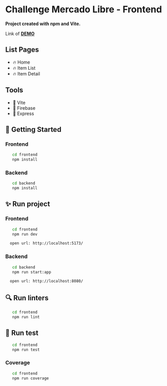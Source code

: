 # Challenge Mercado Libre - Frontend

<b>Project created with npm and Vite.</b>

Link of <a href="https://ml-challenge-c9f9c.firebaseapp.com/" target="_blank"><b>DEMO</b></a>

## List Pages

- 🔥 Home
- 🔥 Item List
- 🔥 Item Detail

## Tools

- 📡 Vite
- 📡 Firebase
- 📡 Express

## 🚀 Getting Started

### Frontend

```sh
   cd frontend
   npm install
```
### Backend

```sh
   cd backend
   npm install
```

## ✨ Run project

### Frontend

```sh
   cd frontend
   npm run dev
```
```sh
  open url: http://localhost:5173/
```


### Backend

```sh
   cd backend
   npm run start:app
```
```sh
  open url: http://localhost:8080/
```

## 🔍 Run linters
```sh
   cd frontend
   npm run lint
```

## 📝 Run test
```sh
   cd frontend
   npm run test
```

### Coverage

```sh
   cd frontend
   npm run coverage
```
